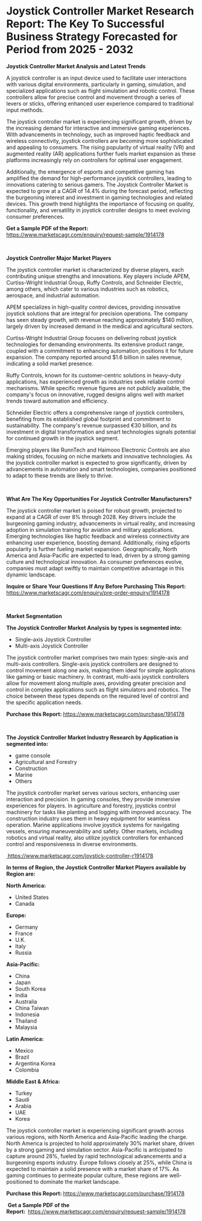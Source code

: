 <p><h1>Joystick Controller Market Research Report: The Key To Successful Business Strategy Forecasted for Period from 2025 - 2032</h1></p><p><strong>Joystick Controller Market Analysis and Latest Trends</strong></p>
<p><p>A joystick controller is an input device used to facilitate user interactions with various digital environments, particularly in gaming, simulation, and specialized applications such as flight simulation and robotic control. These controllers allow for precise control and movement through a series of levers or sticks, offering enhanced user experience compared to traditional input methods.</p><p>The joystick controller market is experiencing significant growth, driven by the increasing demand for interactive and immersive gaming experiences. With advancements in technology, such as improved haptic feedback and wireless connectivity, joystick controllers are becoming more sophisticated and appealing to consumers. The rising popularity of virtual reality (VR) and augmented reality (AR) applications further fuels market expansion as these platforms increasingly rely on controllers for optimal user engagement.</p><p>Additionally, the emergence of esports and competitive gaming has amplified the demand for high-performance joystick controllers, leading to innovations catering to serious gamers. The Joystick Controller Market is expected to grow at a CAGR of 14.4% during the forecast period, reflecting the burgeoning interest and investment in gaming technologies and related devices. This growth trend highlights the importance of focusing on quality, functionality, and versatility in joystick controller designs to meet evolving consumer preferences.</p></p>
<p><strong>Get a Sample PDF of the Report:&nbsp;</strong> <a href="https://www.marketscagr.com/enquiry/request-sample/1914178?utm_campaign=3087&utm_medium=2&utm_source=Github&utm_content=ia&utm_term=16042025&utm_id=joystick-controller">https://www.marketscagr.com/enquiry/request-sample/1914178</a></p>
<p>&nbsp;</p>
<p><strong>Joystick Controller Major Market Players</strong></p>
<p><p>The joystick controller market is characterized by diverse players, each contributing unique strengths and innovations. Key players include APEM, Curtiss-Wright Industrial Group, Ruffy Controls, and Schneider Electric, among others, which cater to various industries such as robotics, aerospace, and industrial automation.</p><p>APEM specializes in high-quality control devices, providing innovative joystick solutions that are integral for precision operations. The company has seen steady growth, with revenue reaching approximately $140 million, largely driven by increased demand in the medical and agricultural sectors.</p><p>Curtiss-Wright Industrial Group focuses on delivering robust joystick technologies for demanding environments. Its extensive product range, coupled with a commitment to enhancing automation, positions it for future expansion. The company reported around $1.6 billion in sales revenue, indicating a solid market presence.</p><p>Ruffy Controls, known for its customer-centric solutions in heavy-duty applications, has experienced growth as industries seek reliable control mechanisms. While specific revenue figures are not publicly available, the company's focus on innovative, rugged designs aligns well with market trends toward automation and efficiency.</p><p>Schneider Electric offers a comprehensive range of joystick controllers, benefiting from its established global footprint and commitment to sustainability. The company's revenue surpassed €30 billion, and its investment in digital transformation and smart technologies signals potential for continued growth in the joystick segment.</p><p>Emerging players like RunnTech and Haimooo Electronic Controls are also making strides, focusing on niche markets and innovative technologies. As the joystick controller market is expected to grow significantly, driven by advancements in automation and smart technologies, companies positioned to adapt to these trends are likely to thrive.</p></p>
<p>&nbsp;</p>
<p><strong>What Are The Key Opportunities For Joystick Controller Manufacturers?</strong></p>
<p><p>The joystick controller market is poised for robust growth, projected to expand at a CAGR of over 8% through 2028. Key drivers include the burgeoning gaming industry, advancements in virtual reality, and increasing adoption in simulation training for aviation and military applications. Emerging technologies like haptic feedback and wireless connectivity are enhancing user experience, boosting demand. Additionally, rising eSports popularity is further fueling market expansion. Geographically, North America and Asia-Pacific are expected to lead, driven by a strong gaming culture and technological innovation. As consumer preferences evolve, companies must adapt swiftly to maintain competitive advantage in this dynamic landscape.</p></p>
<p><strong>Inquire or Share Your Questions If Any Before Purchasing This Report:</strong> <a href="https://www.marketscagr.com/enquiry/pre-order-enquiry/1914178?utm_campaign=3087&utm_medium=2&utm_source=Github&utm_content=ia&utm_term=16042025&utm_id=joystick-controller">https://www.marketscagr.com/enquiry/pre-order-enquiry/1914178</a></p>
<p>&nbsp;</p>
<p><strong>Market Segmentation</strong></p>
<p><strong>The Joystick Controller Market Analysis by types is segmented into:</strong></p>
<p><ul><li>Single-axis Joystick Controller</li><li>Multi-axis Joystick Controller</li></ul></p>
<p><p>The joystick controller market comprises two main types: single-axis and multi-axis controllers. Single-axis joystick controllers are designed to control movement along one axis, making them ideal for simple applications like gaming or basic machinery. In contrast, multi-axis joystick controllers allow for movement along multiple axes, providing greater precision and control in complex applications such as flight simulators and robotics. The choice between these types depends on the required level of control and the specific application needs.</p></p>
<p><strong>Purchase this Report:&nbsp;</strong><a href="https://www.marketscagr.com/purchase/1914178?utm_campaign=3087&utm_medium=2&utm_source=Github&utm_content=ia&utm_term=16042025&utm_id=joystick-controller">https://www.marketscagr.com/purchase/1914178</a></p>
<p>&nbsp;</p>
<p><strong>The Joystick Controller Market Industry Research by Application is segmented into:</strong></p>
<p><ul><li>game console</li><li>Agricultural and Forestry</li><li>Construction</li><li>Marine</li><li>Others</li></ul></p>
<p><p>The joystick controller market serves various sectors, enhancing user interaction and precision. In gaming consoles, they provide immersive experiences for players. In agriculture and forestry, joysticks control machinery for tasks like planting and logging with improved accuracy. The construction industry uses them in heavy equipment for seamless operation. Marine applications involve joystick systems for navigating vessels, ensuring maneuverability and safety. Other markets, including robotics and virtual reality, also utilize joystick controllers for enhanced control and responsiveness in diverse environments.</p></p>
<p><a href="https://www.marketscagr.com/joystick-controller-r1914178?utm_campaign=3087&utm_medium=2&utm_source=Github&utm_content=ia&utm_term=16042025&utm_id=joystick-controller">&nbsp;https://www.marketscagr.com/joystick-controller-r1914178</a></p>
<p><strong>In terms of Region, the Joystick Controller Market Players available by Region are:</strong></p>
<p>
    <p> <strong> North America: </strong>
        <ul>
            <li>United States</li>
            <li>Canada</li>
        </ul>
        </p> 
    <p> <strong> Europe: </strong>
        <ul>
            <li>Germany</li>
            <li>France</li>
            <li>U.K.</li>
            <li>Italy</li>
            <li>Russia</li>
        </ul>
        </p> 
    <p> <strong> Asia-Pacific: </strong>
        <ul>
            <li>China</li>
            <li>Japan</li>
            <li>South Korea</li>
            <li>India</li>
            <li>Australia</li>
            <li>China Taiwan</li>
            <li>Indonesia</li>
            <li>Thailand</li>
            <li>Malaysia</li>
        </ul>
        </p> 
    <p> <strong> Latin America: </strong>
        <ul>
            <li>Mexico</li>
            <li>Brazil</li>
            <li>Argentina Korea</li>
            <li>Colombia</li>
        </ul>
        </p> 
    <p> <strong> Middle East & Africa: </strong>
        <ul>
            <li>Turkey</li>
            <li>Saudi</li>
            <li>Arabia</li>
            <li>UAE</li>
            <li>Korea</li>
        </ul>
    </p>
    </p>
<p><p>The joystick controller market is experiencing significant growth across various regions, with North America and Asia-Pacific leading the charge. North America is projected to hold approximately 30% market share, driven by a strong gaming and simulation sector. Asia-Pacific is anticipated to capture around 28%, fueled by rapid technological advancements and a burgeoning esports industry. Europe follows closely at 25%, while China is expected to maintain a solid presence with a market share of 17%. As gaming continues to permeate popular culture, these regions are well-positioned to dominate the market landscape.</p></p>
<p><strong>Purchase this Report: </strong><a href="https://www.marketscagr.com/purchase/1914178?utm_campaign=3087&utm_medium=2&utm_source=Github&utm_content=ia&utm_term=16042025&utm_id=joystick-controller">https://www.marketscagr.com/purchase/1914178</a></p>
<p>&nbsp;<strong>Get a Sample PDF of the Report:&nbsp;&nbsp;</strong><a href="https://www.marketscagr.com/enquiry/request-sample/1914178?utm_campaign=3087&utm_medium=2&utm_source=Github&utm_content=ia&utm_term=16042025&utm_id=joystick-controller">https://www.marketscagr.com/enquiry/request-sample/1914178</a></p>
<p><strong></strong></p>
<p><p></p><p></p><p></p></p>